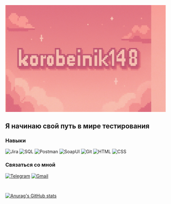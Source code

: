 [![Header](https://github.com/korobeinik148/korobeinik148/blob/main/assets/ChatGPT%20Image%2021%20%D0%B0%D0%B2%D0%B3.%202025%20%D0%B3.%2C%2017_21_08.png)](https://t.me/milliardessa)

## Я начинаю свой путь в мире тестирования

### Навыки
![Jira](https://img.shields.io/badge/-Jira-f9c2b3?style=for-the-badge&logo=jira&logoColor=c45774)
![SQL](https://img.shields.io/badge/-SQL-f9c2b3?style=for-the-badge&logo=mysql&logoColor=c45774)
![Postman](https://img.shields.io/badge/-Postman-f9c2b3?style=for-the-badge&logo=Postman&logoColor=c45774)
![SoapUI](https://img.shields.io/badge/-SoapUI-f9c2b3?style=for-the-badge&logo=SoapUI&logoColor=c45774)
![Git](https://img.shields.io/badge/-Git-f9c2b3?style=for-the-badge&logo=Git&logoColor=c45774)
![HTML](https://img.shields.io/badge/-HTML-f9c2b3?style=for-the-badge&logo=HTML5&logoColor=c45774)
![CSS](https://img.shields.io/badge/-CSS-f9c2b3?style=for-the-badge&logo=CSS&logoColor=c45774)

### Связаться со мной
[![Telegram](https://img.shields.io/badge/-Telegram-f9c2b3?style=for-the-badge&logo=Telegram&logoColor=c45774)](https://t.me/milliardessa)
[![Gmail](https://img.shields.io/badge/-Gmail-f9c2b3?style=for-the-badge&logo=Gmail&logoColor=c45774)](mailto:skorobeinik14@gmail.com)

<br>

[![Anurag's GitHub stats](https://github-readme-stats.vercel.app/api?username=korobeinik148&show_icons=true&bg_color=f9c2b3&text_color=c45774&title_color=c45774&icon_color=de6a7d)](https://github.com/korobeinik148/github-readme-stats)
